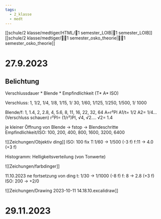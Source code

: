 ```yaml
---
tags:
  - 2_klasse
  - medt
---
```

[[schule/2 klasse/medtiger/HTML/🧸1 semester_LOIB|🧸1 semester_LOIB]]
[[schule/2 klasse/medtiger/🐻‍❄️1 semester_osko_theorie|🐻‍❄️1 semester_osko_theorie]]

# 27.9.2023
## Belichtung

Verschlussdauer * Blende * Empfindlichkeit (T* A* ISO)

Verschluss: 1, 1/2, 1/4, 1/8, 1/15, 1/ 30, 1/60, 1/125, 1/250, 1/500, 1/ 1000

Blende/f: 1,  1.4,  2,  2.8,  4, 5.6, 8, 11, 16, 22, 32,  64
A=r²PI
A1/t= 1/2 A2= 1/4... (Verschluss schauen)
r²PI= (1/r²)PI, √4, √2....
√2= 1.4

je kleiner Öffnung von Blende → fstop → Blendeschritte
Empfindlichkeit/ISO: 100, 200, 400, 800, 1600, 3200, 6400


![[Zeichungen/Objektiv ding]]
ISO: 100 fix
T:1/60 → 1/500 (-3 f)
f:11 → 4.0 (+3 f)

Histogramm: Helligkeitsverteilung (von Tonwerte)

![[Zeichungen/farbdinger]]

11.10.2023 ne fortsetzung von ding
t: 1/30 → 1/1000 (-8 f)
f: 8 → 2.8 (+3 f)
ISO: 200 → +2/0

![[Zeichungen/Drawing 2023-10-11 14.18.10.excalidraw]]


# 29.11.2023







